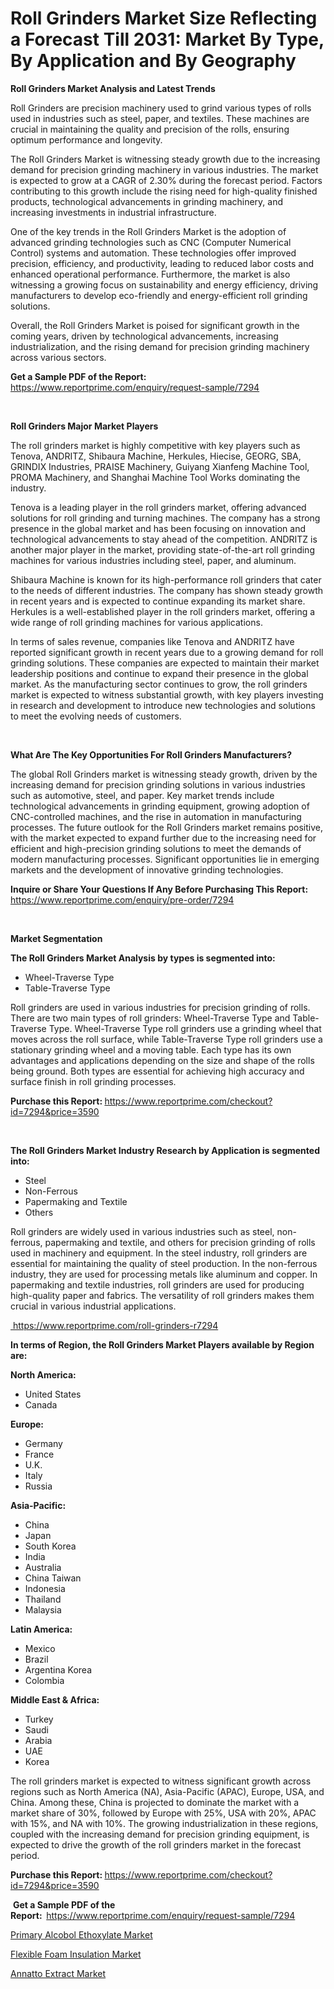 <p><h1>Roll Grinders Market Size Reflecting a Forecast Till 2031: Market By Type, By Application and By Geography</h1></p><p><strong>Roll Grinders Market Analysis and Latest Trends</strong></p>
<p><p>Roll Grinders are precision machinery used to grind various types of rolls used in industries such as steel, paper, and textiles. These machines are crucial in maintaining the quality and precision of the rolls, ensuring optimum performance and longevity.</p><p>The Roll Grinders Market is witnessing steady growth due to the increasing demand for precision grinding machinery in various industries. The market is expected to grow at a CAGR of 2.30% during the forecast period. Factors contributing to this growth include the rising need for high-quality finished products, technological advancements in grinding machinery, and increasing investments in industrial infrastructure.</p><p>One of the key trends in the Roll Grinders Market is the adoption of advanced grinding technologies such as CNC (Computer Numerical Control) systems and automation. These technologies offer improved precision, efficiency, and productivity, leading to reduced labor costs and enhanced operational performance. Furthermore, the market is also witnessing a growing focus on sustainability and energy efficiency, driving manufacturers to develop eco-friendly and energy-efficient roll grinding solutions.</p><p>Overall, the Roll Grinders Market is poised for significant growth in the coming years, driven by technological advancements, increasing industrialization, and the rising demand for precision grinding machinery across various sectors.</p></p>
<p><strong>Get a Sample PDF of the Report:&nbsp;</strong> <a href="https://www.reportprime.com/enquiry/request-sample/7294">https://www.reportprime.com/enquiry/request-sample/7294</a></p>
<p>&nbsp;</p>
<p><strong>Roll Grinders Major Market Players</strong></p>
<p><p>The roll grinders market is highly competitive with key players such as Tenova, ANDRITZ, Shibaura Machine, Herkules, Hiecise, GEORG, SBA, GRINDIX Industries, PRAISE Machinery, Guiyang Xianfeng Machine Tool, PROMA Machinery, and Shanghai Machine Tool Works dominating the industry.</p><p>Tenova is a leading player in the roll grinders market, offering advanced solutions for roll grinding and turning machines. The company has a strong presence in the global market and has been focusing on innovation and technological advancements to stay ahead of the competition. ANDRITZ is another major player in the market, providing state-of-the-art roll grinding machines for various industries including steel, paper, and aluminum.</p><p>Shibaura Machine is known for its high-performance roll grinders that cater to the needs of different industries. The company has shown steady growth in recent years and is expected to continue expanding its market share. Herkules is a well-established player in the roll grinders market, offering a wide range of roll grinding machines for various applications.</p><p>In terms of sales revenue, companies like Tenova and ANDRITZ have reported significant growth in recent years due to a growing demand for roll grinding solutions. These companies are expected to maintain their market leadership positions and continue to expand their presence in the global market. As the manufacturing sector continues to grow, the roll grinders market is expected to witness substantial growth, with key players investing in research and development to introduce new technologies and solutions to meet the evolving needs of customers.</p></p>
<p>&nbsp;</p>
<p><strong>What Are The Key Opportunities For Roll Grinders Manufacturers?</strong></p>
<p><p>The global Roll Grinders market is witnessing steady growth, driven by the increasing demand for precision grinding solutions in various industries such as automotive, steel, and paper. Key market trends include technological advancements in grinding equipment, growing adoption of CNC-controlled machines, and the rise in automation in manufacturing processes. The future outlook for the Roll Grinders market remains positive, with the market expected to expand further due to the increasing need for efficient and high-precision grinding solutions to meet the demands of modern manufacturing processes. Significant opportunities lie in emerging markets and the development of innovative grinding technologies.</p></p>
<p><strong>Inquire or Share Your Questions If Any Before Purchasing This Report:</strong> <a href="https://www.reportprime.com/enquiry/pre-order/7294">https://www.reportprime.com/enquiry/pre-order/7294</a></p>
<p>&nbsp;</p>
<p><strong>Market Segmentation</strong></p>
<p><strong>The Roll Grinders Market Analysis by types is segmented into:</strong></p>
<p><ul><li>Wheel-Traverse Type</li><li>Table-Traverse Type</li></ul></p>
<p><p>Roll grinders are used in various industries for precision grinding of rolls. There are two main types of roll grinders: Wheel-Traverse Type and Table-Traverse Type. Wheel-Traverse Type roll grinders use a grinding wheel that moves across the roll surface, while Table-Traverse Type roll grinders use a stationary grinding wheel and a moving table. Each type has its own advantages and applications depending on the size and shape of the rolls being ground. Both types are essential for achieving high accuracy and surface finish in roll grinding processes.</p></p>
<p><strong>Purchase this Report:&nbsp;</strong><a href="https://www.reportprime.com/checkout?id=7294&price=3590">https://www.reportprime.com/checkout?id=7294&price=3590</a></p>
<p>&nbsp;</p>
<p><strong>The Roll Grinders Market Industry Research by Application is segmented into:</strong></p>
<p><ul><li>Steel</li><li>Non-Ferrous</li><li>Papermaking and Textile</li><li>Others</li></ul></p>
<p><p>Roll grinders are widely used in various industries such as steel, non-ferrous, papermaking and textile, and others for precision grinding of rolls used in machinery and equipment. In the steel industry, roll grinders are essential for maintaining the quality of steel production. In the non-ferrous industry, they are used for processing metals like aluminum and copper. In papermaking and textile industries, roll grinders are used for producing high-quality paper and fabrics. The versatility of roll grinders makes them crucial in various industrial applications.</p></p>
<p><a href="https://www.reportprime.com/roll-grinders-r7294">&nbsp;https://www.reportprime.com/roll-grinders-r7294</a></p>
<p><strong>In terms of Region, the Roll Grinders Market Players available by Region are:</strong></p>
<p>
    <p> <strong> North America: </strong>
        <ul>
            <li>United States</li>
            <li>Canada</li>
        </ul>
        </p> 
    <p> <strong> Europe: </strong>
        <ul>
            <li>Germany</li>
            <li>France</li>
            <li>U.K.</li>
            <li>Italy</li>
            <li>Russia</li>
        </ul>
        </p> 
    <p> <strong> Asia-Pacific: </strong>
        <ul>
            <li>China</li>
            <li>Japan</li>
            <li>South Korea</li>
            <li>India</li>
            <li>Australia</li>
            <li>China Taiwan</li>
            <li>Indonesia</li>
            <li>Thailand</li>
            <li>Malaysia</li>
        </ul>
        </p> 
    <p> <strong> Latin America: </strong>
        <ul>
            <li>Mexico</li>
            <li>Brazil</li>
            <li>Argentina Korea</li>
            <li>Colombia</li>
        </ul>
        </p> 
    <p> <strong> Middle East & Africa: </strong>
        <ul>
            <li>Turkey</li>
            <li>Saudi</li>
            <li>Arabia</li>
            <li>UAE</li>
            <li>Korea</li>
        </ul>
    </p>
    </p>
<p><p>The roll grinders market is expected to witness significant growth across regions such as North America (NA), Asia-Pacific (APAC), Europe, USA, and China. Among these, China is projected to dominate the market with a market share of 30%, followed by Europe with 25%, USA with 20%, APAC with 15%, and NA with 10%. The growing industrialization in these regions, coupled with the increasing demand for precision grinding equipment, is expected to drive the growth of the roll grinders market in the forecast period.</p></p>
<p><strong>Purchase this Report: </strong><a href="https://www.reportprime.com/checkout?id=7294&price=3590">https://www.reportprime.com/checkout?id=7294&price=3590</a></p>
<p>&nbsp;<strong>Get a Sample PDF of the Report:&nbsp;&nbsp;</strong><a href="https://www.reportprime.com/enquiry/request-sample/7294">https://www.reportprime.com/enquiry/request-sample/7294</a></p>
<p><strong></strong></p>
<p><p><a href="https://www.linkedin.com/pulse/primary-alcobol-ethoxylate-market-dynamics-2024-2031-also-xcsbc?trackingId=sxiOwX3E4Dp7%2BNOockiReA%3D%3D">Primary Alcobol Ethoxylate Market</a></p><p><a href="https://www.linkedin.com/pulse/flexible-foam-insulation-market-research-report-provides-biuoc?trackingId=bnmxoUtBbyU8PUbeyTgG5g%3D%3D">Flexible Foam Insulation Market</a></p><p><a href="https://www.linkedin.com/pulse/annatto-extract-market-dynamics-2024-2031-also-its-trends-nub6c?trackingId=STv1eD18cAPVnwC1mAFRMw%3D%3D">Annatto Extract Market</a></p></p>